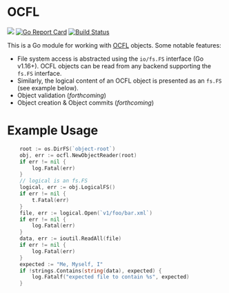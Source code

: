 # OCFL

[![](https://godoc.org/github.com/srerickson/ocfl?status.svg)](https://godoc.org/github.com/srerickson/ocfl)
[![Go Report Card](https://goreportcard.com/badge/github.com/srerickson/ocfl)](https://goreportcard.com/report/github.com/srerickson/ocfl)
[![Build Status](https://travis-ci.org/srerickson/ocfl.svg?branch=master)](https://travis-ci.org/srerickson/ocfl)

This is a Go module for working with [OCFL](https://ocfl.io/) objects. Some notable features:

- File system access is abstracted using the `io/fs.FS` interface (Go v1.16+). OCFL objects can be read from any backend supporting the `fs.FS` interface.
- Similarly, the logical content of an OCFL object is presented as an `fs.FS` (see example below).
- Object validation (*forthcoming*)
- Object creation & Object commits (*forthcoming*)

# Example Usage

```go
	root := os.DirFS(`object-root`)
	obj, err := ocfl.NewObjectReader(root)
	if err != nil {
		log.Fatal(err)
	}
	// logical is an fs.FS
	logical, err := obj.LogicalFS()
	if err != nil {
		t.Fatal(err)
	}
	file, err := logical.Open(`v1/foo/bar.xml`)
	if err != nil {
		log.Fatal(err)
	}
	data, err := ioutil.ReadAll(file)
	if err != nil {
		log.Fatal(err)
	}
	expected := "Me, Myself, I"
	if !strings.Contains(string(data), expected) {
		log.Fatalf("expected file to contain %s", expected)
	}
```


